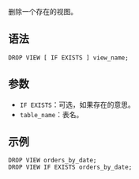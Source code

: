 删除一个存在的视图。
## 语法
```
DROP VIEW [ IF EXISTS ] view_name;
```
## 参数
- `IF EXISTS`：可选，如果存在的意思。
- `table_name`：表名。

## 示例
```
DROP VIEW orders_by_date;
DROP VIEW IF EXISTS orders_by_date;
```
